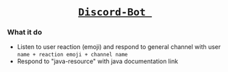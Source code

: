 # <h1 align='center'><a href="https://github.com/Mr-Anubhav-pandey/Discord-Bot"><code> Discord-Bot </code></a>


### What it do
- Listen to user reaction (emoji) and respond to general channel with user ```name + reaction emoji + channel name```
- Respond to "java-resource" with java documentation link

